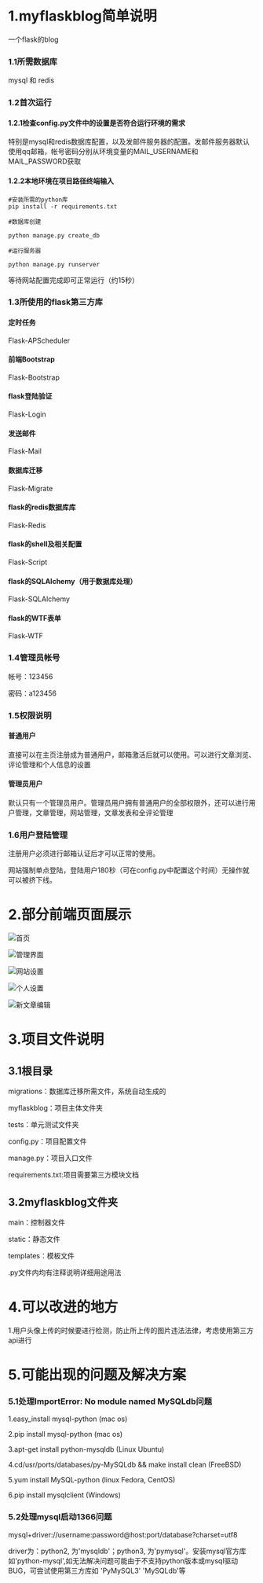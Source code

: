 # 1.myflaskblog简单说明
一个flask的blog
### 1.1所需数据库
mysql 和 redis
### 1.2首次运行
#### 1.2.1检查config.py文件中的设置是否符合运行环境的需求
特别是mysql和redis数据库配置，以及发邮件服务器的配置。发邮件服务器默认使用qq邮箱，帐号密码分别从环境变量的MAIL_USERNAME和MAIL_PASSWORD获取
#### 1.2.2本地环境在项目路径终端输入
~~~
#安装所需的python库
pip install -r requirements.txt

#数据库创建

python manage.py create_db

#运行服务器

python manage.py runserver
~~~
等待网站配置完成即可正常运行（约15秒）
### 1.3所使用的flask第三方库
#### 定时任务
Flask-APScheduler
#### 前端Bootstrap
Flask-Bootstrap
#### flask登陆验证
Flask-Login
#### 发送邮件
Flask-Mail
#### 数据库迁移
Flask-Migrate
#### flask的redis数据库库
Flask-Redis
#### flask的shell及相关配置
Flask-Script
#### flask的SQLAlchemy（用于数据库处理）
Flask-SQLAlchemy
#### flask的WTF表单
Flask-WTF
### 1.4管理员帐号
帐号：123456

密码：a123456

### 1.5权限说明
#### 普通用户
直接可以在主页注册成为普通用户，邮箱激活后就可以使用。可以进行文章浏览、评论管理和个人信息的设置
#### 管理员用户
默认只有一个管理员用户。管理员用户拥有普通用户的全部权限外，还可以进行用户管理，文章管理，网站管理，文章发表和全评论管理
### 1.6用户登陆管理
注册用户必须进行邮箱认证后才可以正常的使用。

网站强制单点登陆，登陆用户180秒（可在config.py中配置这个时间）无操作就可以被挤下线。
# 2.部分前端页面展示
![首页](https://note.youdao.com/yws/api/personal/file/2F014E1A10CB452B9ADD547389A4AA6E?method=download&shareKey=11db0f083a69dc50a16378abe2f31b4f)

![管理界面](https://note.youdao.com/yws/api/personal/file/184C11E1D4184507B6C67D686F7838A6?method=download&shareKey=034db1cb0d72e7bfd6866270a1dd9954)

![网站设置](https://note.youdao.com/yws/api/personal/file/FF1FBA93343D4B31AE12E30830D0DD09?method=download&shareKey=139a1ba070a26352ed63379551cc512b)

![个人设置](https://note.youdao.com/yws/api/personal/file/D554883ED9B244ED9FE8D4FEB47D202F?method=download&shareKey=a1b63e0a983a797bc7c8a9656dc07a60)

![新文章编辑](https://note.youdao.com/yws/api/personal/file/91F27475166446F689458980D5CC27AC?method=download&shareKey=628e5a49254b13c9edcd9cc32df083cd)

# 3.项目文件说明
## 3.1根目录
migrations：数据库迁移所需文件，系统自动生成的

myflaskblog：项目主体文件夹

tests：单元测试文件夹

config.py：项目配置文件

manage.py：项目入口文件

requirements.txt:项目需要第三方模块文档
## 3.2myflaskblog文件夹
main：控制器文件

static：静态文件

templates：模板文件

.py文件内均有注释说明详细用途用法

# 4.可以改进的地方
1.用户头像上传的时候要进行检测，防止所上传的图片违法法律，考虑使用第三方api进行

# 5.可能出现的问题及解决方案
###  5.1处理ImportError: No module named MySQLdb问题
1.easy_install mysql-python (mac os)

2.pip install mysql-python (mac os)

3.apt-get install python-mysqldb (Linux Ubuntu)

4.cd/usr/ports/databases/py-MySQLdb && make install clean (FreeBSD)

5.yum install MySQL-python (linux Fedora, CentOS)

6.pip install mysqlclient (Windows)

### 5.2处理mysql启动1366问题

mysql+driver://username:password@host:port/database?charset=utf8

driver为：python2, 为'mysqldb'；python3, 为'pymysql'。安装mysql官方库如'python-mysql',如无法解决问题可能由于不支持python版本或mysql驱动BUG，可尝试使用第三方库如 'PyMySQL3' 'MySQLdb'等


 